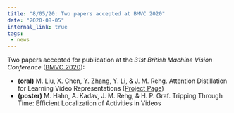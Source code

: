 ```yaml
---
title: "8/05/20: Two papers accepted at BMVC 2020"
date: "2020-08-05"
internal_link: true
tags:
 - news
---
```

Two papers accepted for publication at the *31st British Machine Vision Conference* ([BMVC 2020](https://bmvc2020.github.io/)):
* **(oral)** M. Liu, X. Chen, Y. Zhang, Y. Li, & J. M. Rehg. Attention Distillation for Learning Video Representations ([Project Page](https://aptx4869lm.github.io/AttentionDistillation/))
* **(poster)** M. Hahn, A. Kadav, J. M. Rehg, & H. P. Graf. Tripping Through Time: Efficient Localization of Activities in Videos

